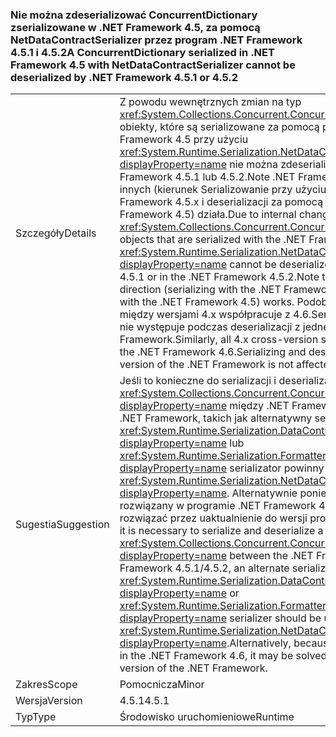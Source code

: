 ### <a name="a-concurrentdictionary-serialized-in-net-framework-45-with-netdatacontractserializer-cannot-be-deserialized-by-net-framework-451-or-452"></a><span data-ttu-id="3a228-101">Nie można zdeserializować ConcurrentDictionary zserializowane w .NET Framework 4.5, za pomocą NetDataContractSerializer przez program .NET Framework 4.5.1 i 4.5.2</span><span class="sxs-lookup"><span data-stu-id="3a228-101">A ConcurrentDictionary serialized in .NET Framework 4.5 with NetDataContractSerializer cannot be deserialized by .NET Framework 4.5.1 or 4.5.2</span></span>

|   |   |
|---|---|
|<span data-ttu-id="3a228-102">Szczegóły</span><span class="sxs-lookup"><span data-stu-id="3a228-102">Details</span></span>|<span data-ttu-id="3a228-103">Z powodu wewnętrznych zmian na typ <xref:System.Collections.Concurrent.ConcurrentDictionary%602> obiekty, które są serializowane za pomocą programu .NET Framework 4.5 przy użyciu <xref:System.Runtime.Serialization.NetDataContractSerializer?displayProperty=name> nie można zdeserializować w .NET Framework 4.5.1 lub 4.5.2.Note .NET Framework to przenoszenie w innych (kierunek Serializowanie przy użyciu programu .NET Framework 4.5.x i deserializacji za pomocą programu .NET Framework 4.5) działa.</span><span class="sxs-lookup"><span data-stu-id="3a228-103">Due to internal changes to the type, <xref:System.Collections.Concurrent.ConcurrentDictionary%602> objects that are serialized with the .NET Framework 4.5 using the <xref:System.Runtime.Serialization.NetDataContractSerializer?displayProperty=name> cannot be deserialized in the .NET Framework 4.5.1 or in the .NET Framework 4.5.2.Note that moving in the other direction (serializing with the .NET Framework 4.5.x and deserializing with the .NET Framework 4.5) works.</span></span> <span data-ttu-id="3a228-104">Podobnie całą serializację między wersjami 4.x współpracuje z 4.6.Serializing .NET Framework i nie występuje podczas deserializacji z jednej wersji programu .NET Framework.</span><span class="sxs-lookup"><span data-stu-id="3a228-104">Similarly, all 4.x cross-version serialization works with the .NET Framework 4.6.Serializing and deserializing with a single version of the .NET Framework is not affected.</span></span>|
|<span data-ttu-id="3a228-105">Sugestia</span><span class="sxs-lookup"><span data-stu-id="3a228-105">Suggestion</span></span>|<span data-ttu-id="3a228-106">Jeśli to konieczne do serializacji i deserializacji <xref:System.Collections.Concurrent.ConcurrentDictionary%602?displayProperty=name> między .NET Framework 4.5 i 4.5.1/4.5.2 .NET Framework, takich jak alternatywny serializator <xref:System.Runtime.Serialization.DataContractSerializer?displayProperty=name> lub <xref:System.Runtime.Serialization.Formatters.Binary.BinaryFormatter?displayProperty=name> serializator powinny być używane zamiast <xref:System.Runtime.Serialization.NetDataContractSerializer?displayProperty=name>. Alternatywnie ponieważ ten problem został rozwiązany w programie .NET Framework 4.6, może można rozwiązać przez uaktualnienie do wersji programu .NET Framework.</span><span class="sxs-lookup"><span data-stu-id="3a228-106">If it is necessary to serialize and deserialize a <xref:System.Collections.Concurrent.ConcurrentDictionary%602?displayProperty=name> between the .NET Framework 4.5 and .NET Framework 4.5.1/4.5.2, an alternate serializer like the <xref:System.Runtime.Serialization.DataContractSerializer?displayProperty=name> or <xref:System.Runtime.Serialization.Formatters.Binary.BinaryFormatter?displayProperty=name> serializer should be used instead of the <xref:System.Runtime.Serialization.NetDataContractSerializer?displayProperty=name>.Alternatively, because this issue is addressed in the .NET Framework 4.6, it may be solved by upgrading to that version of the .NET Framework.</span></span>|
|<span data-ttu-id="3a228-107">Zakres</span><span class="sxs-lookup"><span data-stu-id="3a228-107">Scope</span></span>|<span data-ttu-id="3a228-108">Pomocnicza</span><span class="sxs-lookup"><span data-stu-id="3a228-108">Minor</span></span>|
|<span data-ttu-id="3a228-109">Wersja</span><span class="sxs-lookup"><span data-stu-id="3a228-109">Version</span></span>|<span data-ttu-id="3a228-110">4.5.1</span><span class="sxs-lookup"><span data-stu-id="3a228-110">4.5.1</span></span>|
|<span data-ttu-id="3a228-111">Typ</span><span class="sxs-lookup"><span data-stu-id="3a228-111">Type</span></span>|<span data-ttu-id="3a228-112">Środowisko uruchomieniowe</span><span class="sxs-lookup"><span data-stu-id="3a228-112">Runtime</span></span>|

